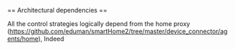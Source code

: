 == Architectural dependencies ==

All the control strategies logically depend from the home proxy (https://github.com/eduman/smartHome2/tree/master/device_connector/agents/home), Indeed
